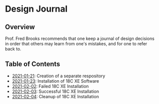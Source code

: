 # Design Journal

## Overview

Prof. Fred Brooks recommends that one keep a journal of design decisions in order that others may learn from one's mistakes, and for one to refer back to.

## Table of Contents

- [2021-01-21](2021_01_21.md): Creation of a separate respository
- [2021-01-23](2021_01_23.md): Installation of 18C XE Software
- [2021-02-02](2021_02_02.md): Failed 18C XE Installation
- [2021-02-03](2021_02_03.md): Successful 18C XE Installation
- [2021-02-04](2021_02_04.md): Cleanup of 18C XE Installation
